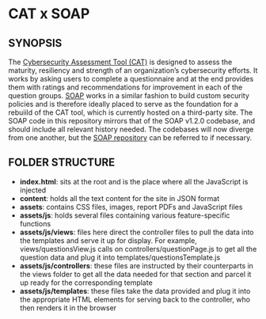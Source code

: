 CAT x SOAP
==============================

## SYNOPSIS

The [Cybersecurity Assessment Tool (CAT)](https://www.fordfoundation.org/work/our-grants/building-institutions-and-networks/cybersecurity-assessment-tool/) is designed to assess the maturity, resiliency and strength of an organization’s cybersecurity efforts. It works by asking users to complete a questionnaire and at the end provides them with ratings and recommendations for improvement in each of the question groups. [SOAP](https://usesoap.app/) works in a similar fashion to build custom security policies and is therefore ideally placed to serve as the foundation for a rebuiild of the CAT tool, which is currently hosted on a third-party site. The SOAP code in this repository mirrors that of the SOAP v1.2.0 codebase, and should include all relevant history needed. The codebases will now diverge from one another, but the [SOAP repository](https://github.com/gembarrett/soap) can be referred to if necessary.

## FOLDER STRUCTURE

* **index.html**: sits at the root and is the place where all the JavaScript is injected
* **content**: holds all the text content for the site in JSON format
* **assets**: contains CSS files, images, report PDFs and JavaScript files
* **assets/js**: holds several files containing various feature-specific functions
* **assets/js/views**: files here direct the controller files to pull the data into the templates and serve it up for display. For example, views/questionsView.js calls on controllers/questionPage.js to get all the question data and plug it into templates/questionsTemplate.js
* **assets/js/controllers**: these files are instructed by their counterparts in the views folder to get all the data needed for that section and parcel it up ready for the corresponding template
* **assets/js/templates**: these files take the data provided and plug it into the appropriate HTML elements for serving back to the controller, who then renders it in the browser
